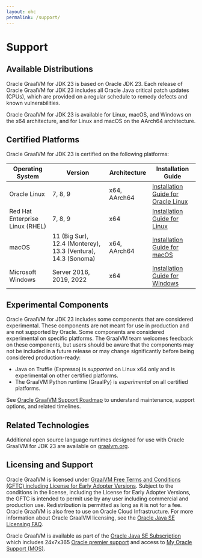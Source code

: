 ```yaml
---
layout: ohc
permalink: /support/
---
```


# Support

## Available Distributions

Oracle GraalVM for JDK 23 is based on Oracle JDK 23. 
Each release of Oracle GraalVM for JDK 23 includes all Oracle Java critical patch updates (CPUs), which are provided on a regular schedule to remedy defects and known vulnerabilities.

Oracle GraalVM for JDK 23 is available for Linux, macOS, and Windows on the x64 architecture, and for Linux and macOS on the AArch64 architecture.

## Certified Platforms

Oracle GraalVM for JDK 23 is certified on the following platforms:

| Operating System 	| Version 	| Architecture 	| Installation Guide 	|
|------------------------------------	|--------------	|--------------	|-------------------------------------------------------------------------------------------------------------------------------------------------------------------------------------	|
| Oracle Linux 	| 7, 8, 9 	| x64, AArch64| [Installation Guide for Oracle Linux](../getting-started/oci/installation-compute-instance-with-OL.md) 	|
| Red Hat Enterprise Linux (RHEL) 	| 7, 8, 9 	| x64 	| [Installation Guide for Linux](../getting-started/linux.md) 	|
| macOS 	| 11 (Big Sur), 12.4 (Monterey), 13.3 (Ventura), 14.3 (Sonoma)	| x64, AArch64	| [Installation Guide for macOS](../getting-started/macos.md) 	|
| Microsoft Windows 	| Server 2016, 2019, 2022	| x64 	| [Installation Guide for Windows](../getting-started/windows.md) 	|

## Experimental Components

Oracle GraalVM for JDK 23 includes some components that are considered experimental. 
These components are not meant for use in production and are not supported by Oracle. 
Some components are considered experimental on specific platforms. 
The GraalVM team welcomes feedback on these components, but users should be aware that the components may not be included in a future release or may change significantly before being considered production-ready:
* Java on Truffle (Espresso) is _supported_ on Linux x64 only and is experimental on other certified platforms. 
* The GraalVM Python runtime (GraalPy) is _experimental_ on all certified platforms.

See [Oracle GraalVM Support Roadmap](https://docs.oracle.com/en/graalvm/support-roadmap.html) to understand maintenance, support options, and related timelines.

## Related Technologies

Additional open source language runtimes designed for use with Oracle GraalVM for JDK 23 are available on [graalvm.org](https://www.graalvm.org/reference-manual/languages/).

## Licensing and Support

Oracle GraalVM is licensed under [GraalVM Free Terms and Conditions (GFTC) including License for Early Adopter Versions](https://www.oracle.com/downloads/licenses/graal-free-license.html). 
Subject to the conditions in the license, including the License for Early Adopter Versions, the GFTC is intended to permit use by any user including commercial and production use. 
Redistribution is permitted as long as it is not for a fee. 
Oracle GraalVM is also free to use on Oracle Cloud Infrastructure. 
For more information about Oracle GraalVM licensing, see the [Oracle Java SE Licensing FAQ](https://www.oracle.com/java/technologies/javase/jdk-faqs.html#GraalVM-licensing).

Oracle GraalVM is available as part of the [Oracle Java SE Subscription](https://www.oracle.com/java/java-se-subscription/) which includes 24x7x365 [Oracle premier support](https://www.oracle.com/support/premier/) and access to [My Oracle Support (MOS)](https://www.oracle.com/support/).